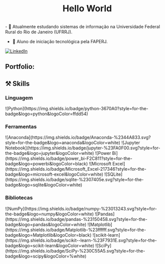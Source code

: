 <!--título-->
<div id="user-content-toc">
  <ul align="center">
    <summary><h1 style="display: inline-block">Hello World</h1></summary>
</div>

<!-- Presentation -->
<p>
  - 🌱 Atualmente estudando sistemas de informação na Universidade Federal Rural do Rio de Janeiro (UFRRJ).      

  - 🔬 Aluno de iniciação tecnológica pela FAPERJ.    
</p>

<!-- Links -->
[![LinkedIn](https://img.shields.io/badge/LinkedIn-0077B5?style=for-the-badge&logo=linkedin&logoColor=white)](https://www.linkedin.com/in/christian-oliveira-925532257/)

<!-- Portfolio -->
## Portfolio:

## ⚒️ Skills  
  <div style="flex-basis: 48%;">
    <h3>Linguagem</h3>
    ![Python](https://img.shields.io/badge/python-3670A0?style=for-the-badge&logo=python&logoColor=ffdd54)
  </div>
  
  <div style="flex-basis: 48%;">
    <h3>Ferramentas</h3>
    ![Anaconda](https://img.shields.io/badge/Anaconda-%2344A833.svg?style=for-the-badge&logo=anaconda&logoColor=white)
    ![Jupyter Notebook](https://img.shields.io/badge/jupyter-%23FA0F00.svg?style=for-the-badge&logo=jupyter&logoColor=white)
    ![Power Bi](https://img.shields.io/badge/power_bi-F2C811?style=for-the-badge&logo=powerbi&logoColor=black)
    ![Microsoft Excel](https://img.shields.io/badge/Microsoft_Excel-217346?style=for-the-badge&logo=microsoft-excel&logoColor=white)
    ![SQLite](https://img.shields.io/badge/sqlite-%2307405e.svg?style=for-the-badge&logo=sqlite&logoColor=white)
  </div>
  
  <div style="flex-basis: 48%;">
    <h3>Bibliotecas</h3>
    	![NumPy](https://img.shields.io/badge/numpy-%23013243.svg?style=for-the-badge&logo=numpy&logoColor=white)
      ![Pandas](https://img.shields.io/badge/pandas-%23150458.svg?style=for-the-badge&logo=pandas&logoColor=white)
      ![Matplotlib](https://img.shields.io/badge/Matplotlib-%23ffffff.svg?style=for-the-badge&logo=Matplotlib&logoColor=black)
      ![scikit-learn](https://img.shields.io/badge/scikit--learn-%23F7931E.svg?style=for-the-badge&logo=scikit-learn&logoColor=white)
    	![SciPy](https://img.shields.io/badge/SciPy-%230C55A5.svg?style=for-the-badge&logo=scipy&logoColor=%white)
  </div>
